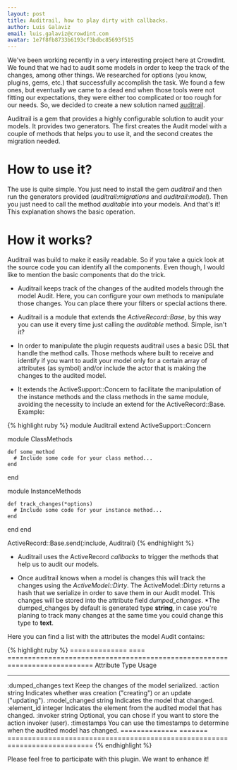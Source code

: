```yaml
---
layout: post
title: Auditrail, how to play dirty with callbacks. 
author: Luis Galaviz
email: luis.galaviz@crowdint.com
avatar: 1e7f8fb8733b6193cf3bdbc85693f515
---
```


We've been working recently in a very interesting project here at CrowdInt. We found that we had to audit some models in order to keep the track of the changes, among other things. We researched for options (you know, plugins, gems, etc.) that successfully accomplish the task. We found a few ones, but eventually we came to a dead end when those tools were not fitting our expectations, they were either too complicated or too rough for our needs. So, we decided to create a new solution named [auditrail](https://github.com/crowdint/auditrail).

Auditrail is a gem that provides a highly configurable solution to audit your models. It provides two generators. The first creates the Audit model with a couple of methods that helps you to use it, and the second creates the migration needed.

# How to use it?

The use is quite simple. You just need to install the gem *auditrail* and then run the generators provided (*auditrail:migrations* and *auditrail:model*). Then you just need to call the method *auditable* into your models. And that's it! This explanation shows the basic operation.

# How it works?

Auditrail was build to make it easily readable. So if you take a quick look at the source code you can identify all the components. Even though, I would like to mention the basic components that do the trick.

* Auditrail keeps track of the changes of the audited models through the model Audit. Here, you can configure your own methods to manipulate those changes. You can place there your filters or special actions there.

* Auditrail is a module that extends the *ActiveRecord::Base*, by this way you can use it every time just calling the *auditable* method. Simple, isn't it?

* In order to manipulate the plugin requests auditrail uses a basic DSL that handle the method calls. Those methods where built to receive and identify if you want to audit your model only for a certain array of attributes (as symbol) and/or include the actor that is making the changes to the audited model.

* It extends the ActiveSupport::Concern to facilitate the manipulation of the instance methods and the class methods in the same module, avoiding the necessity to include an extend for the ActiveRecord::Base. Example:

{% highlight ruby %}
module Auditrail
  extend ActiveSupport::Concern

  module ClassMethods

    def some_method
      # Include some code for your class method...
    end
  end

  module InstanceMethods

    def track_changes(*options)
      # Include some code for your instance method...
    end
  end
end

ActiveRecord::Base.send(:include, Auditrail)
{% endhighlight %}

* Auditrail uses the ActiveRecord *callbacks* to trigger the methods that help us to audit our models.

* Once auditrail knows when a model is changes this will track the changes using the *ActiveModel::Dirty*. The ActiveModel::Dirty returns a hash that we serialize in order to save them in our Audit model. This changes will be stored into the attribute field *dumped_changes*. *The dumped_changes by default is generated type **string**, in case you're planing to track many changes at the same time you could change this type to **text**.

Here you can find a list with the attributes the model Audit contains:

{% highlight ruby %}
==============  ====      ===========================================================================
Attribute       Type      Usage
--------------  ----      ---------------------------------------------------------------------------
:dumped_changes  text      Keep the changes of the model serialized.
:action          string    Indicates whether was creation ("creating") or an update ("updating").
:model_changed   string    Indicates the model that changed.
:element_id      integer   Indicates the element from the audited model that has changed.
:invoker         string    Optional, you can chose if you want to store the action invoker (user).
:timestamps                You can use the timestamps to determine when the audited model has changed.
==============  =======   ===========================================================================
{% endhighlight %}

Please feel free to participate with this plugin. We want to enhance it!